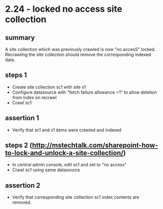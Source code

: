 # 2.24 - locked no access site collection

## summary 

A site collection which was previously crawled is now "no accesS" locked. Recrawling the site collection should remove the corresponding indexed data.

## steps 1

  * Create site collection sc1 with site s1
  * Configure datasource with "fetch failure allowance =1" to allow deletion from index on recrawl
  * Crawl sc1 

## assertion 1 

  * Verify that sc1 and s1 items were crawled and indexed

## steps 2 (http://mstechtalk.com/sharepoint-how-to-lock-and-unlock-a-site-collection/)

  * In central admin console, edit sc1 and set to "no access"
  * Crawl sc1 using same datasource

## assertion 2

  * Verify that corresponding site collection sc1 index contents are removed.
